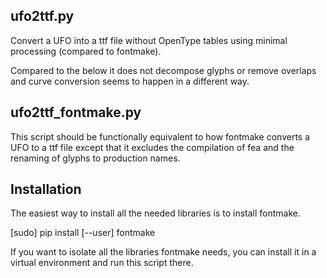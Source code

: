 ## ufo2ttf.py

Convert a UFO into a ttf file without OpenType tables using minimal processing (compared to fontmake).

Compared to the below it does not decompose glyphs or remove overlaps and curve conversion seems to happen in a different way.


## ufo2ttf_fontmake.py

This script should be functionally equivalent to how fontmake converts a UFO to a ttf file except that it excludes
the compilation of fea and the renaming of glyphs to production names.

## Installation

The easiest way to install all the needed libraries is to install fontmake.

[sudo] pip install [--user] fontmake

If you want to isolate all the libraries fontmake needs, you can install it in a virtual environment
and run this script there.
